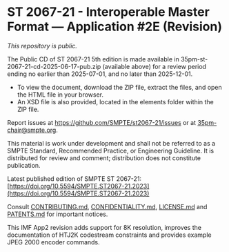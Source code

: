 # ST 2067-21 - Interoperable Master Format — Application #2E (Revision)

_This repository is *public*._

The Public CD of ST 2067-21 5th edition is made available in 35pm-st-2067-21-cd-2025-06-17-pub.zip (available above) for a review period ending no earlier than 2025-07-01, and no later than 2025-12-01.
- To view the document, download the ZIP file, extract the files, and open the HTML file in your browser.
- An XSD file is also provided, located in the elements folder within the ZIP file.

Report issues at https://github.com/SMPTE/st2067-21/issues or at [35pm-chair@smpte.org](mailto:35pm-chair@smpte.org).

This material is work under development and shall not be referred to as a SMPTE Standard, Recommended Practice, or Engineering
Guideline. It is distributed for review and comment; distribution does not constitute publication.

Latest published edition of SMPTE ST 2067-21:
[https://doi.org/10.5594/SMPTE.ST2067-21.2023](https://doi.org/10.5594/SMPTE.ST2067-21.2023)

Consult [CONTRIBUTING.md](./CONTRIBUTING.md), [CONFIDENTIALITY.md](./CONFIDENTIALITY.md), [LICENSE.md](./LICENSE.md) and
[PATENTS.md](./PATENTS.md) for important notices.

This IMF App2 revision adds support for 8K resolution, improves the documentation of HTJ2K codestream constraints and provides example JPEG 2000 encoder commands.
